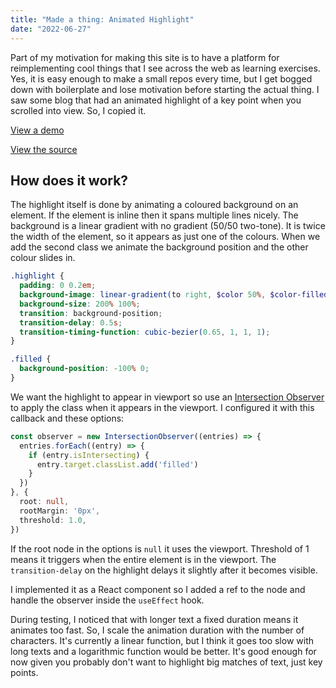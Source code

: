 ```yaml
---
title: "Made a thing: Animated Highlight"
date: "2022-06-27"
---
```


Part of my motivation for making this site is to have a platform for reimplementing cool things that I see across the web as learning exercises.
Yes, it is easy enough to make a small repos every time, but I get bogged down with boilerplate and lose motivation before starting the actual thing.
I saw some blog that had an animated highlight of a key point when you scrolled into view.
So, I copied it.

[View a demo](https://kng.nz/things/animated-highlight)

[View the source](https://github.com/timdk/kng.nz/tree/main/src/components/shared/highlight)

## How does it work? 

The highlight itself is done by animating a coloured background on an element.
If the element is inline then it spans multiple lines nicely.
The background is a linear gradient with no gradient (50/50 two-tone).
It is twice the width of the element, so it appears as just one of the colours.
When we add the second class we animate the background position and the other colour slides in.

```scss
.highlight {
  padding: 0 0.2em;
  background-image: linear-gradient(to right, $color 50%, $color-filled 50%);
  background-size: 200% 100%;
  transition: background-position;
  transition-delay: 0.5s;
  transition-timing-function: cubic-bezier(0.65, 1, 1, 1);
}

.filled {
  background-position: -100% 0;
}
```

We want the highlight to appear in viewport so use an [Intersection Observer](https://developer.mozilla.org/en-US/docs/Web/API/Intersection_Observer_API) to apply the class when it appears in the viewport.
I configured it with this callback and these options:

```typescript jsx
const observer = new IntersectionObserver((entries) => {
  entries.forEach((entry) => {
    if (entry.isIntersecting) {
      entry.target.classList.add('filled')
    }
  })
}, {
  root: null,
  rootMargin: '0px',
  threshold: 1.0,
})
```

If the root node in the options is `null` it uses the viewport.
Threshold of 1 means it triggers when the entire element is in the viewport. 
The `transition-delay` on the highlight delays it slightly after it becomes visible.

I implemented it as a React component so I added a ref to the node and handle the observer inside the `useEffect` hook.

During testing, I noticed that with longer text a fixed duration means it animates too fast. 
So, I scale the animation duration with the number of characters.
It's currently a linear function, but I think it goes too slow with long texts and a logarithmic function would be better.
It's good enough for now given you probably don't want to highlight big matches of text, just key points.

